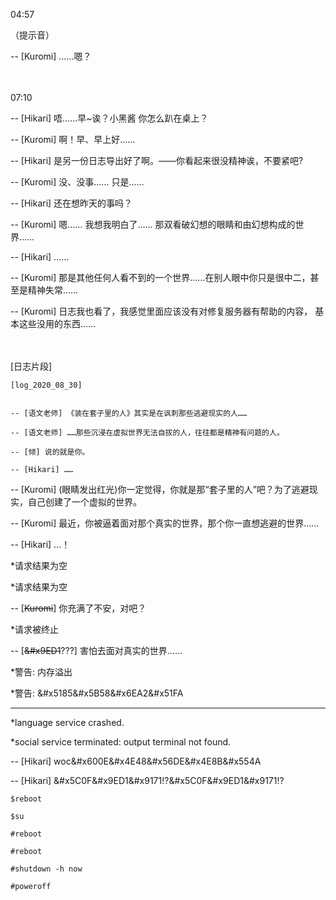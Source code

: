 04:57

（提示音）

-- [Kuromi] ……嗯？

<br/> </br>
07:10

-- [Hikari] 唔……早~诶？小黑酱 你怎么趴在桌上？

-- [Kuromi] 啊！早、早上好……

-- [Hikari] 是另一份日志导出好了啊。——你看起来很没精神诶，不要紧吧?

-- [Kuromi] 没、没事…… 只是……

-- [Hikari] 还在想昨天的事吗？

-- [Kuromi] 嗯…… 我想我明白了…… 那双看破幻想的眼睛和由幻想构成的世界……

-- [Hikari] ……

-- [Kuromi] 那是其他任何人看不到的一个世界……在别人眼中你只是很中二，甚至是精神失常……

-- [Kuromi] 日志我也看了，我感觉里面应该没有对修复服务器有帮助的内容， 基本这些没用的东西……

<br/> </br>
[日志片段]
```
[log_2020_08_30]


-- [语文老师] 《装在套子里的人》其实是在讽刺那些逃避现实的人……

-- [语文老师] ……那些沉浸在虚拟世界无法自拔的人，往往都是精神有问题的人。

-- [倾] 说的就是你。

-- [Hikari] ……
```

-- [Kuromi] (眼睛发出红光)你一定觉得，你就是那“套子里的人”吧？为了逃避现实，自己创建了一个虚拟的世界。

-- [Kuromi] 最近，你被逼着面对那个真实的世界，那个你一直想逃避的世界……

-- [Hikari] …！

*请求结果为空

*请求结果为空

-- [~~Kuromi~~] 你充满了不安，对吧？

*请求被终止

-- [~~&#x9ED1~~???] 害怕去面对真实的世界……

*警告: 内存溢出

*警告: &#x5185&#x5B58&#x6EA2&#x51FA
***
*language service crashed.

*social service terminated: output terminal not found.

-- [Hikari] woc&#x600E&#x4E48&#x56DE&#x4E8B&#x554A

-- [Hikari] &#x5C0F&#x9ED1&#x9171!?&#x5C0F&#x9ED1&#x9171!?

```
$reboot

$su

#reboot

#reboot

#shutdown -h now

#poweroff
